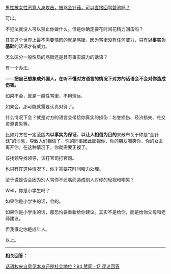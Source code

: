 [男性被女性恶意人身攻击，被骂金针菇，可以直接回骂碧池吗？](https://www.zhihu.com/question/446199839/answer/1759277711)

可以。

不犯法就没人可以禁止你做什么。但是你确定要花时间花精力回击吗？

其实这个世界上最不需要恼怒的就是骂街。因为骂街没有任何威力，只有**以事实为基础**的话语才有威力。

怎么区分一般性质的骂街还是具有事实威力的话语？

有一个办法。

**——把自己想象成外国人，在听不懂对方语言的情况下对方的话语会不会对你造成伤害。**

如果不会，就是一般性骂街，不用理ta。

如果会，那可能就需要认真对待了。

什么情况下会？就是对方的语言会带给你真实的损伤：名誉损伤、经济损失、社交资源丧失等。

比如对方在一定范围内**以事实为保证、以让人相信为目的**来散布关于你是“金针菇”的消息，导致人们相信了，你的同事因此鄙视你、你的朋友嘲笑你、你的女友离开你。在这种情况下，你就需要正视了。

该找领导找领导，该打官司打官司。

也只有在这种情况下，你才需要花时间精力处理。

至于说是否会因为别人骂你不还嘴而造成别人对你的轻视和嘲笑？

Well，你是小学生吗？

如果你是小学生的话，会的。

如果你是小学生的话，那恐怕要重新给你建议。其实不是给你，而是给你父母和老师建议。

但我假定你是成年人。

以上。

---

**相关回答：**

[话语权来自意见本身还是社会地位？94 赞同 · 17 评论回答](https://www.zhihu.com/question/30046250/answer/1696078491)

  
  


